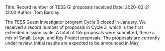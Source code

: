 Title: Record number of TESS GI proposals received
Date: 2020-02-21 12:00
Author: Tom Barclay

The TESS Guest Investigator program Cycle 3 closed in January. We received a record number of proposals in Cycle 3, which is the first extended mission cycle. A total of 155 proposals were submitted, these a mix of Small, Large, and Key Project proposals. The proposals are currently under review. Initial results are expected to be announced in May.